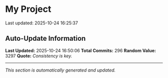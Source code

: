 # My Project


Last updated: 2025-10-24 16:25:37








































































































































































































































































































## Auto-Update Information

**Last Updated:** 2025-10-24 16:50:06
**Total Commits:** 296
**Random Value:** 3297
**Quote:** _Consistency is key._

---
_This section is automatically generated and updated._